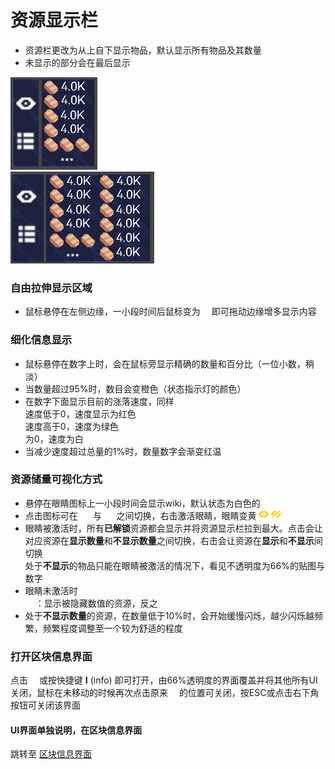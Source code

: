 # 资源显示栏
- 资源栏更改为从上自下显示物品，默认显示所有物品及其数量  
- 未显示的部分会在最后显示 ![alt text](图/rename.png)  

![alt text](图/资源栏1.png)  
  ![alt text](图/资源栏2.png)
### 自由拉伸显示区域
- 鼠标悬停在左侧边缘，一小段时间后鼠标变为  ![alt text](图/flip.png)即可拖动边缘增多显示内容

### 细化信息显示
- 鼠标悬停在数字上时，会在鼠标旁显示精确的数量和百分比（一位小数，稍淡）
- 当数量超过95%时，数目会变橙色（状态指示灯的颜色）
- 在数字下面显示目前的涨落速度，同样  
速度低于0，速度显示为红色  
速度高于0，速度为绿色  
为0，速度为白  
- 当减少速度超过总量的1%时，数量数字会渐变红温
### 资源储量可视化方式
- 悬停在眼睛图标上一小段时间会显示wiki，默认状态为白色的 ![alt text](图/eye.png)
- 点击图标可在 ![alt text](图/eye.png) 与 ![alt text](图/eye-off.png) 之间切换，右击激活眼睛，眼睛变黄 ![alt text](图/goldeneye.png) ![alt text](图/goldeneye-off.png)
- 眼睛被激活时，所有**已解锁**资源都会显示并将资源显示栏拉到最大。点击会让对应资源在**显示数量**和**不显示数量**之间切换，右击会让资源在**显示**和**不显示**间切换  
处于**不显示**的物品只能在眼睛被激活的情况下，看见不透明度为66%的贴图与数字
- 眼睛未激活时  
![alt text](图/eye.png)：显示被隐藏数值的资源，反之
- 处于**不显示数量**的资源，在数量低于10%时，会开始缓慢闪烁，越少闪烁越频繁，频繁程度调整至一个较为舒适的程度
### 打开区块信息界面
点击 ![alt text](图/menu.png) 或按快捷键 **I** (info) 即可打开，由66%透明度的界面覆盖并将其他所有UI关闭，鼠标在未移动的时候再次点击原来 ![alt text](图/menu.png) 的位置可关闭，按ESC或点击右下角按钮可关闭该界面
#### UI界面单独说明，在区块信息界面
跳转至 [区块信息界面](区块信息界面.md)